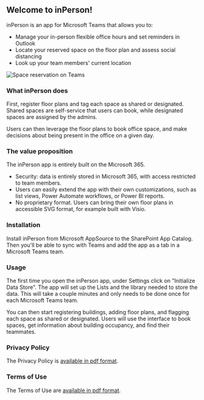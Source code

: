 ## Welcome to inPerson!

inPerson is an app for Microsoft Teams that allows you to:
- Manage your in-person flexible office hours and set reminders in Outlook 
- Locate your reserved space on the floor plan and assess social distancing
- Look up your team members' current location

![Space reservation on Teams](https://UserManagedSolutions.github.io/FloorPlan%20Space%20Reservation%20in%20Teams.png)

### What inPerson does

First, register floor plans and tag each space as shared or designated. Shared spaces are self-service that users can book, while designated spaces are assigned by the admins.

Users can then leverage the floor plans to book office space, and make decisions about being present in the office on a given day.

### The value proposition

The inPerson app is entirely built on the Microsoft 365.
- Security: data is entirely stored in Microsoft 365, with access restricted to team members.
- Users can easily extend the app with their own customizations, such as list views, Power Automate workflows, or Power BI reports.
- No proprietary format. Users can bring their own floor plans in accessible SVG format, for example built with Visio.

### Installation

Install inPerson from Microsoft AppSource to the SharePoint App Catalog. Then you'll be able to sync with Teams and add the app as a tab in a Microsoft Teams team.

### Usage

The first time you open the inPerson app, under Settings click on "Initialize Data Store". The app will set up the Lists and the library needed to store the data. This will take a couple minutes and only needs to be done once for each Microsoft Teams team.

You can then start registering buildings, adding floor plans, and flagging each space as shared or designated. Users will use the interface to book spaces, get information about building occupancy, and find their teammates.

### Privacy Policy

The Privacy Policy is [available in pdf format](https://UserManagedSolutions.github.io/inPerson%20Privacy%20Policy.pdf).

### Terms of Use

The Terms of Use are [available in pdf format](https://UserManagedSolutions.github.io/inPerson%20Terms%20of%20Use.pdf).
